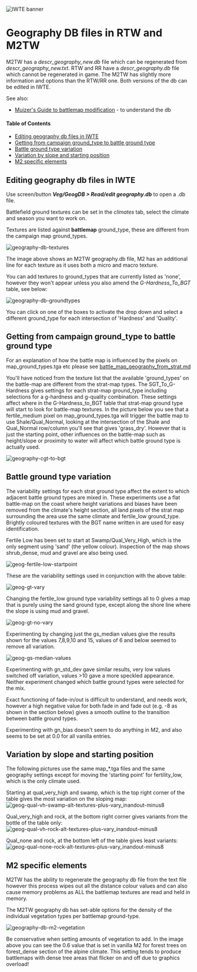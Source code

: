 ![IWTE banner](../IWTEgithub_images/IWTEbanner.jpg)
# Geography DB files in RTW and M2TW

M2TW has a *descr_geography_new.db* file which can be regenerated from *descr_geography_new.txt*.  RTW and RR have a *descr_geography.db* file which cannot be regenerated in game.  The M2TW has slightly more information and options than the RTW/RR one.  Both versions of the db can be edited in IWTE.

See also:
* [Muizer's Guide to battlemap modification](https://www.twcenter.net/forums/showthread.php?55785-Muizer-s-guide-to-battlemap-modification) - to understand the db

#### Table of Contents
* [Editing geography db files in IWTE](#editing-geography-db-files-in-iwte)
* [Getting from campaign ground_type to battle ground type](#getting-from-campaign-ground_type-to-battle-ground-type)
* [Battle ground type variation](#battle-ground-type-variation)
* [Variation by slope and starting position](#variation-by-slope-and-starting-position)
* [M2 specific elements](#m2-specific-elements)

## Editing geography db files in IWTE

Use screen/button ***Veg/GeogDB > Read/edit geography.db*** to open a .db file.

Battlefield ground textures can be set in the *climates* tab, select the climate and season you want to work on.

Textures are listed against **battlemap** ground_type, these are different from the campaign map ground_types.

![geography-db-textures](../IWTEgithub_images/geography-db-textures.jpg)

The image above shows an M2TW geography.db file, M2 has an additional line for each texture as it uses both a micro and macro texture.

You can add textures to ground_types that are currently listed as 'none', however they won't appear unless you also amend the *G-Hardness_To_BGT* table, see below:

![geography-db-groundtypes](../IWTEgithub_images/geography-db-groundtypes.jpg)

You can click on one of the boxes to activate the drop down and select a different ground_type for each intersection of 'Hardness' and 'Quality'.


## Getting from campaign ground_type to battle ground type

For an explanation of how the battle map is influenced by the pixels on map_ground_types.tga etc please see [battle_map_geography_from_strat.md](https://github.com/makanyane/IWTE/blob/main/documentation/battle_map_geography_from_strat.md)

You'll have noticed from the texture list that the available 'ground_types' on the battle-map are different from the strat-map types.  The SGT_To_G-Hardness gives settings for each strat-map ground_type including selections for a g-hardness and g-quality combination.  These settings affect where in the G-Hardness_to_BGT table that strat-map ground type will start to look for battle-map textures.  In the picture below you see that a fertile_medium pixel on map_ground_types.tga will trigger the battle map to use Shale/Qual_Normal, looking at the intersection of the Shale and Qual_Normal row/column you'll see that gives 'grass_dry'.  However that is just the starting point, other influences on the battle-map such as height/slope or proximity to water will affect which battle ground type is actually used.

![geography-cgt-to-bgt](../IWTEgithub_images/geography-cgt-to-bgt.jpg)

## Battle ground type variation

The variability settings for each strat ground type affect the extent to which adjacent battle ground types are mixed in.  These experiments use a flat battle-map on the coast where height variations and biases have been removed from the climate's height section, all land pixels of the strat map surrounding the area use the same climate and fertile_low ground_type.  Brightly coloured textures with the BGT name written in are used for easy identification.

Fertile Low has been set to start at Swamp/Qual_Very_High, which is the only segment using 'sand' (the yellow colour).  Inspection of the map shows shrub_dense, mud and gravel are also being used.

![geog-fertile-low-startpoint](../IWTEgithub_images/geog-fertile-low-startpoint.jpg)

These are the variability settings used in conjunction with the above table:

![geog-gt-vary](../IWTEgithub_images/geog-gt-vary.jpg)

Changing the fertile_low ground type variability settings all to 0 gives a map that is purely using the sand ground type, except along the shore line where the slope is using mud and gravel.

![geog-gt-no-vary](../IWTEgithub_images/geog-gt-no-vary.jpg)

Experimenting by changing just the gs_median values give the results shown for the values 7,8,9,10 and 15, values of 6 and below seemed to remove all variation.

![geog-gs-median-values](../IWTEgithub_images/geog-gs-median-values.jpg)

Experimenting with gn_std_dev gave similar results, very low values switched off variation, values >10 gave a more speckled appearance.  Neither experiment changed which battle ground types were selected for the mix.

Exact functioning of fade-in/out is difficult to understand, and needs work, however a high negative value for both fade in and fade out (e.g. -8 as shown in the section below) gives a smooth outline to the transition between battle ground types.

Experimenting with gn_bias doesn't seem to do anything in M2, and also seems to be set at 0.0 for all vanilla entries.

## Variation by slope and starting position

The following pictures use the same map_*.tga files and the same geography settings except for moving the 'starting point' for fertility_low, which is the only climate used.

Starting at qual_very_high and swamp, which is the top right corner of the table gives the most variation on the sloping map:
![geog-qual-vh-swamp-alt-textures-plus-vary_inandout-minus8](../IWTEgithub_images/geog-qual-vh-swamp-alt-textures-plus-vary_inandout-minus8.jpg)

Qual_very_high and rock, at the bottom right corner gives variants from the bottle of the table only:
![geog-qual-vh-rock-alt-textures-plus-vary_inandout-minus8](../IWTEgithub_images/geog-qual-vh-rock-alt-textures-plus-vary_inandout-minus8.jpg)

Qual_none and rock, at the bottom left of the table gives least variants:
![geog-qual-none-rock-alt-textures-plus-vary_inandout-minus8](../IWTEgithub_images/geog-qual-none-rock-alt-textures-plus-vary_inandout-minus8.jpg)


## M2 specific elements

M2TW has the ability to regenerate the geography db file from the text file however this process wipes out all the distance colour values and can also cause memory problems as ALL the battlemap textures are read and held in memory.

The M2TW geography db has set-able options for the density of the individual vegetation types per battlemap ground-type.

![geography-db-m2-vegetation](../IWTEgithub_images/geography-db-m2-vegetation.jpg)

Be conservative when setting amounts of vegetation to add.  In the image above you can see the 0.6 value that is set in vanilla M2 for forest trees on forest_dense section of the alpine climate.  This setting tends to produce battlemaps with dense tree areas that flicker on and off due to graphics overload!




